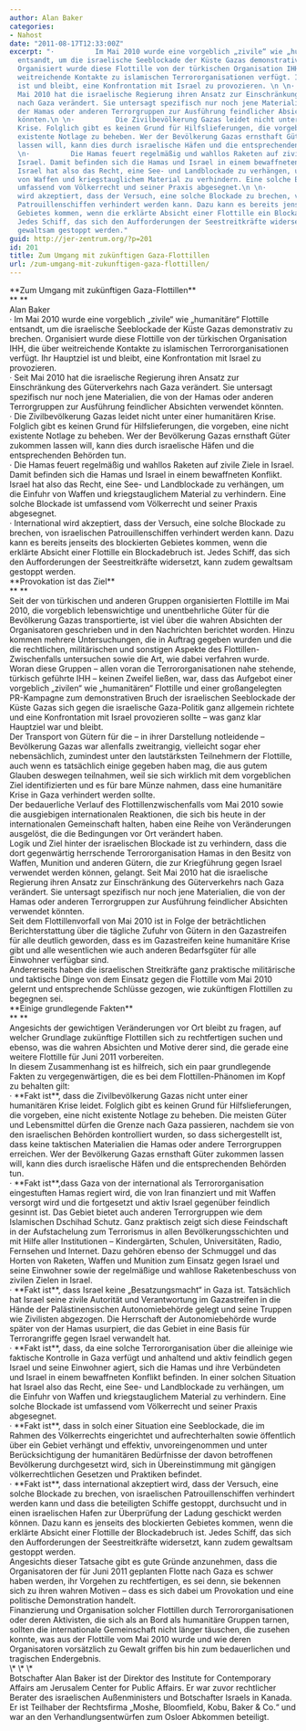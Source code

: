 ```yaml
---
author: Alan Baker
categories:
- Nahost
date: "2011-08-17T12:33:00Z"
excerpt: "·          Im Mai 2010 wurde eine vorgeblich „zivile“ wie „humanitäre“ Flottille
  entsandt, um die israelische Seeblockade der Küste Gazas demonstrativ zu brechen.
  Organisiert wurde diese Flottille von der türkischen Organisation IHH, die über
  weitreichende Kontakte zu islamischen Terrororganisationen verfügt. Ihr Hauptziel
  ist und bleibt, eine Konfrontation mit Israel zu provozieren. \n \n·          Seit
  Mai 2010 hat die israelische Regierung ihren Ansatz zur Einschränkung des Güterverkehrs
  nach Gaza verändert. Sie untersagt spezifisch nur noch jene Materialien, die von
  der Hamas oder anderen Terrorgruppen zur Ausführung feindlicher Absichten verwendet
  könnten.\n \n·          Die Zivilbevölkerung Gazas leidet nicht unter einer humanitären
  Krise. Folglich gibt es keinen Grund für Hilfslieferungen, die vorgeben, eine nicht
  existente Notlage zu beheben. Wer der Bevölkerung Gazas ernsthaft Güter zukommen
  lassen will, kann dies durch israelische Häfen und die entsprechenden Behörden tun.\n
  \n·          Die Hamas feuert regelmäßig und wahllos Raketen auf zivile Ziele in
  Israel. Damit befinden sich die Hamas und Israel in einem bewaffneten Konflikt.
  Israel hat also das Recht, eine See- und Landblockade zu verhängen, um die Einfuhr
  von Waffen und kriegstauglichem Material zu verhindern. Eine solche Blockade ist
  umfassend vom Völkerrecht und seiner Praxis abgesegnet.\n \n·          International
  wird akzeptiert, dass der Versuch, eine solche Blockade zu brechen, von israelischen
  Patrouillenschiffen verhindert werden kann. Dazu kann es bereits jenseits des blockierten
  Gebietes kommen, wenn die erklärte Absicht einer Flottille ein Blockadebruch ist.
  Jedes Schiff, das sich den Aufforderungen der Seestreitkräfte widersetzt, kann zudem
  gewaltsam gestoppt werden."
guid: http://jer-zentrum.org/?p=201
id: 201
title: Zum Umgang mit zukünftigen Gaza-Flottillen
url: /zum-umgang-mit-zukunftigen-gaza-flottillen/
---
```


<div align=""center"">**<font size=""3"">Zum Umgang mit zukünftigen Gaza-Flottillen</font>**</div><div align=""center"">**<font size=""3""> </font>**</div><div align=""center""><font size=""3"">Alan Baker</font></div><div align=""center""><font size=""3""> </font></div><div><font size=""3""> </font></div><div><font size=""3""><span>·<span> </span></span>Im Mai 2010 wurde eine vorgeblich „zivile“ wie „humanitäre“ Flottille entsandt, um die israelische Seeblockade der Küste Gazas demonstrativ zu brechen. Organisiert wurde diese Flottille von der türkischen Organisation IHH, die über weitreichende Kontakte zu islamischen Terrororganisationen verfügt. Ihr Hauptziel ist und bleibt, eine Konfrontation mit Israel zu provozieren. </font></div><div><font size=""3""> </font></div><div><font size=""3""><span>·<span> </span></span>Seit Mai 2010 hat die israelische Regierung ihren Ansatz zur Einschränkung des Güterverkehrs nach Gaza verändert. Sie untersagt spezifisch nur noch jene Materialien, die von der Hamas oder anderen Terrorgruppen zur Ausführung feindlicher Absichten verwendet könnten.</font></div><div><font size=""3""> </font></div><div><font size=""3""><span>·<span> </span></span>Die Zivilbevölkerung Gazas leidet nicht unter einer humanitären Krise. Folglich gibt es keinen Grund für Hilfslieferungen, die vorgeben, eine nicht existente Notlage zu beheben. Wer der Bevölkerung Gazas ernsthaft Güter zukommen lassen will, kann dies durch israelische Häfen und die entsprechenden Behörden tun.</font></div><div><font size=""3""> </font></div><div><font size=""3""><span>·<span> </span></span>Die Hamas feuert regelmäßig und wahllos Raketen auf zivile Ziele in Israel. Damit befinden sich die Hamas und Israel in einem bewaffneten Konflikt. Israel hat also das Recht, eine See- und Landblockade zu verhängen, um die Einfuhr von Waffen und kriegstauglichem Material zu verhindern. Eine solche Blockade ist umfassend vom Völkerrecht und seiner Praxis abgesegnet.</font></div><div><font size=""3""> </font></div><div><font size=""3""><span>·<span> </span></span>International wird akzeptiert, dass der Versuch, eine solche Blockade zu brechen, von israelischen Patrouillenschiffen verhindert werden kann. Dazu kann es bereits jenseits des blockierten Gebietes kommen, wenn die erklärte Absicht einer Flottille ein Blockadebruch ist. Jedes Schiff, das sich den Aufforderungen der Seestreitkräfte widersetzt, kann zudem gewaltsam gestoppt werden.</font></div><div><font size=""3""> </font></div><div><font size=""3""> </font></div><div>**<font size=""3"">Provokation ist das Ziel</font>**</div><div>**<font size=""3""> </font>**</div><div><font size=""3"">Seit der von türkischen und anderen Gruppen organisierten Flottille im Mai 2010, die vorgeblich lebenswichtige und unentbehrliche Güter für die Bevölkerung Gazas transportierte, ist viel über die wahren Absichten der Organisatoren geschrieben und in den Nachrichten berichtet worden. Hinzu kommen mehrere Untersuchungen, die in Auftrag gegeben wurden und die die rechtlichen, militärischen und sonstigen Aspekte des Flottillen-Zwischenfalls untersuchen sowie die Art, wie dabei verfahren wurde.</font></div><div><font size=""3""> </font></div><div><font size=""3"">Woran diese Gruppen – allen voran die Terrororganisationen nahe stehende, türkisch geführte IHH – keinen Zweifel ließen, war, dass das Aufgebot einer vorgeblich „zivilen“ wie „humanitären“ Flottille und einer großangelegten PR-Kampagne zum demonstrativen Bruch der israelischen Seeblockade der Küste Gazas sich gegen die israelische Gaza-Politik ganz allgemein richtete und eine Konfrontation mit Israel provozieren sollte – was ganz klar Hauptziel war und bleibt. </font></div><div><font size=""3""> </font></div><div><font size=""3"">Der Transport von Gütern für die – in ihrer Darstellung notleidende – Bevölkerung Gazas war allenfalls zweitrangig, vielleicht sogar eher nebensächlich, zumindest unter den lautstärksten Teilnehmern der Flottille, auch wenn es tatsächlich einige gegeben haben mag, die aus gutem Glauben deswegen teilnahmen, weil sie sich wirklich mit dem vorgeblichen Ziel identifizierten und es für bare Münze nahmen, dass eine humanitäre Krise in Gaza verhindert werden sollte.</font></div><div><font size=""3""> </font></div><div><font size=""3"">Der bedauerliche Verlauf des Flottillenzwischenfalls vom Mai 2010 sowie die ausgiebigen internationalen Reaktionen, die sich bis heute in der internationalen Gemeinschaft halten, haben eine Reihe von Veränderungen ausgelöst, die die Bedingungen vor Ort verändert haben.</font></div><div><font size=""3""> </font></div><div><font size=""3"">Logik und Ziel hinter der israelischen Blockade ist zu verhindern, dass die dort gegenwärtig herrschende Terrororganisation Hamas in den Besitz von Waffen, Munition und anderen Gütern, die zur Kriegführung gegen Israel verwendet werden können, gelangt. Seit Mai 2010 hat die israelische Regierung ihren Ansatz zur Einschränkung des Güterverkehrs nach Gaza verändert. Sie untersagt spezifisch nur noch jene Materialien, die von der Hamas oder anderen Terrorgruppen zur Ausführung feindlicher Absichten verwendet könnten.</font></div><div><font size=""3""> </font></div><div><font size=""3"">Seit dem Flottillenvorfall von Mai 2010 ist in Folge der beträchtlichen Berichterstattung über die tägliche Zufuhr von Gütern in den Gazastreifen für alle deutlich geworden, dass es im Gazastreifen keine humanitäre Krise gibt und alle wesentlichen wie auch anderen Bedarfsgüter für alle Einwohner verfügbar sind.</font></div><div><font size=""3""> </font></div><div><font size=""3"">Andererseits haben die israelischen Streitkräfte ganz praktische militärische und taktische Dinge von dem Einsatz gegen die Flottille vom Mai 2010 gelernt und entsprechende Schlüsse gezogen, wie zukünftigen Flottillen zu begegnen sei.</font></div><div><font size=""3""> </font></div><div><font size=""3""> </font></div><div>**<font size=""3"">Einige grundlegende Fakten</font>**</div><div>**<font size=""3""> </font>**</div><div><font size=""3"">Angesichts der gewichtigen Veränderungen vor Ort bleibt zu fragen, auf welcher Grundlage zukünftige Flottillen sich zu rechtfertigen suchen und ebenso, was die wahren Absichten und Motive derer sind, die gerade eine weitere Flottille für Juni 2011 vorbereiten.</font></div><div><font size=""3""> </font></div><div><font size=""3"">In diesem Zusammenhang ist es hilfreich, sich ein paar grundlegende Fakten zu vergegenwärtigen, die es bei dem Flottillen-Phänomen im Kopf zu behalten gilt:</font></div><div><font size=""3""> </font></div><div><font size=""3""> </font></div><div><font size=""3""><span>·<span> </span></span>**Fakt ist**, dass die Zivilbevölkerung Gazas nicht unter einer humanitären Krise leidet. Folglich gibt es keinen Grund für Hilfslieferungen, die vorgeben, eine nicht existente Notlage zu beheben. Die meisten Güter und Lebensmittel dürfen die Grenze nach Gaza passieren, nachdem sie von den israelischen Behörden kontrolliert wurden, so dass sichergestellt ist, dass keine taktischen Materialien die Hamas oder andere Terrorgruppen erreichen. Wer der Bevölkerung Gazas ernsthaft Güter zukommen lassen will, kann dies durch israelische Häfen und die entsprechenden Behörden tun.</font></div><div><font size=""3""> </font></div><div><font size=""3""><span>·<span> </span></span>**Fakt ist**,dass Gaza von der international als Terrororganisation eingestuften Hamas regiert wird, die von Iran finanziert und mit Waffen versorgt wird und die fortgesetzt und aktiv Israel gegenüber feindlich gesinnt ist. Das Gebiet bietet auch anderen Terrorgruppen wie dem Islamischen Dschihad Schutz. Ganz praktisch zeigt sich diese Feindschaft in der Aufstachelung zum Terrorismus in allen Bevölkerungsschichten und mit Hilfe aller Institutionen – Kindergärten, Schulen, Universitäten, Radio, Fernsehen und Internet. Dazu gehören ebenso der Schmuggel und das Horten von Raketen, Waffen und Munition zum Einsatz gegen Israel und seine Einwohner sowie der regelmäßige und wahllose Raketenbeschuss von zivilen Zielen in Israel. </font></div><div><font size=""3""> </font></div><div><font size=""3""><span>·<span> </span></span>**Fakt ist**, dass Israel keine „Besatzungsmacht“ in Gaza ist. Tatsächlich hat Israel seine zivile Autorität und Verantwortung im Gazastreifen in die Hände der Palästinensischen Autonomiebehörde gelegt und seine Truppen wie Zivilisten abgezogen. Die Herrschaft der Autonomiebehörde wurde später von der Hamas usurpiert, die das Gebiet in eine Basis für Terrorangriffe gegen Israel verwandelt hat. </font></div><div><font size=""3""> </font></div><div><font size=""3""><span>·<span> </span></span>**Fakt ist**, dass, da eine solche Terrororganisation über die alleinige wie faktische Kontrolle in Gaza verfügt und anhaltend und aktiv feindlich gegen Israel und seine Einwohner agiert, sich die Hamas und ihre Verbündeten und Israel in einem bewaffneten Konflikt befinden. In einer solchen Situation hat Israel also das Recht, eine See- und Landblockade zu verhängen, um die Einfuhr von Waffen und kriegstauglichem Material zu verhindern. Eine solche Blockade ist umfassend vom Völkerrecht und seiner Praxis abgesegnet.</font></div><div><font size=""3""> </font></div><div><font size=""3""><span>·<span> </span></span>**Fakt ist**, dass in solch einer Situation eine Seeblockade, die im Rahmen des Völkerrechts eingerichtet und aufrechterhalten sowie öffentlich über ein Gebiet verhängt und effektiv, unvoreingenommen und unter Berücksichtigung der humanitären Bedürfnisse der davon betroffenen Bevölkerung durchgesetzt wird, sich in Übereinstimmung mit gängigen völkerrechtlichen Gesetzen und Praktiken befindet.</font></div><div><font size=""3""> </font></div><div><font size=""3""><span>·<span> </span></span>**Fakt ist**, dass international akzeptiert wird, dass der Versuch, eine solche Blockade zu brechen, von israelischen Patrouillenschiffen verhindert werden kann und dass die beteiligten Schiffe gestoppt, durchsucht und in einen israelischen Hafen zur Überprüfung der Ladung geschickt werden können. Dazu kann es jenseits des blockierten Gebietes kommen, wenn die erklärte Absicht einer Flottille der Blockadebruch ist. Jedes Schiff, das sich den Aufforderungen der Seestreitkräfte widersetzt, kann zudem gewaltsam gestoppt werden.</font></div><div><font size=""3""> </font></div><div><font size=""3"">Angesichts dieser Tatsache gibt es gute Gründe anzunehmen, dass die Organisatoren der für Juni 2011 geplanten Flotte nach Gaza es schwer haben werden, ihr Vorgehen zu rechtfertigen, es sei denn, sie bekennen sich zu ihren wahren Motiven – dass es sich dabei um Provokation und eine politische Demonstration handelt.</font></div><div><font size=""3""> </font></div><div><font size=""3"">Finanzierung und Organisation solcher Flottillen durch Terrororganisationen oder deren Aktivisten, die sich als an Bord als humanitäre Gruppen tarnen, sollten die internationale Gemeinschaft nicht länger täuschen, die zusehen konnte, was aus der Flottille vom Mai 2010 wurde und wie deren Organisatoren vorsätzlich zu Gewalt griffen bis hin zum bedauerlichen und tragischen Endergebnis.</font></div><div><font size=""3""> </font></div><div><font size=""3""> </font></div><div align=""center""><font size=""3"">\*<span> \* \*</span></font></div><div align=""center""><font size=""3""> </font></div><div align=""center""><font size=""3""> </font></div><div><font size=""3"">Botschafter Alan Baker ist der Direktor des Institute for Contemporary Affairs am Jerusalem Center for Public Affairs. Er war zuvor rechtlicher Berater des israelischen Außenministers und Botschafter Israels in Kanada. Er ist Teilhaber der Rechtsfirma „Moshe, Bloomfield, Kobu, Baker &amp; Co.“ und war an den Verhandlungsentwürfen zum Osloer Abkommen beteiligt.</font></div>